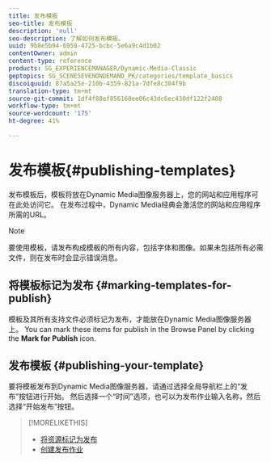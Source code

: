 ```yaml
---
title: 发布模板
seo-title: 发布模板
description: 'null'
seo-description: 了解如何发布模板。
uuid: 9b8e5b94-6958-4725-bcbc-5e6a9c4d1b02
contentOwner: admin
content-type: reference
products: SG_EXPERIENCEMANAGER/Dynamic-Media-Classic
geptopics: SG_SCENESEVENONDEMAND_PK/categories/template_basics
discoiquuid: 87a5a25e-210b-4359-821a-7dfe8c304f9b
translation-type: tm+mt
source-git-commit: 1df4f88ef856160ee06c43dc6ec430df122f2408
workflow-type: tm+mt
source-wordcount: '175'
ht-degree: 41%

---
```



# 发布模板{#publishing-templates}

发布模板后，模板将放在Dynamic Media图像服务器上，您的网站和应用程序可在此处访问它。 在发布过程中，Dynamic Media经典会激活您的网站和应用程序所需的URL。

>[!NOTE]
>
>要使用模板，请发布构成模板的所有内容，包括字体和图像。如果未包括所有必需文件，则在发布时会显示错误消息。

## 将模板标记为发布 {#marking-templates-for-publish}

模板及其所有支持文件必须标记为发布，才能放在Dynamic Media图像服务器上。 You can mark these items for publish in the Browse Panel by clicking the **Mark for Publish** icon.

## 发布模板 {#publishing-your-template}

要将模板发布到Dynamic Media图像服务器，请通过选择全局导航栏上的“发布”按钮进行开始。 然后选择一个“时间”选项，也可以为发布作业输入名称，然后选择“开始发布”按钮。

>[!MORELIKETHIS]
>
>* [将资源标记为发布](publishing-files.md#publish_after_uploading)
>* [创建发布作业](publishing-files.md#creating_a_publish_job)

